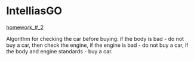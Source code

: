 # IntelliasGO

[homework_#_2](https://github.com/vnSasa/IntelliasGO/tree/homework_%23_2)

Algorithm for checking the car before buying: if the body is bad - do not buy a car, then check the engine, if the engine is bad - do not buy a car, if the body and engine standards - buy a car.

